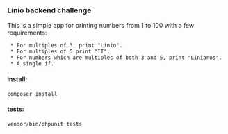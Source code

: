 ### Linio backend challenge

This is a simple app for printing numbers from 1 to 100 with a few requirements:

     * For multiples of 3, print "Linio".
     * For multiples of 5 print "IT".
     * For numbers which are multiples of both 3 and 5, print "Linianos".
     * A single if.

 #### install:
 `composer install`

 #### tests:
 `vendor/bin/phpunit tests`
